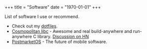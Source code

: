 +++
title = "Software"
date = "1970-01-01"
+++

List of software I use or recommend.
<!--more-->

- Check out my [dotfiles](https://codeberg.org/bogdan-the-great/dotfiles).
- [Cosmopolitan libc](https://justine.lol/cosmopolitan/index.html) - Awesome and real build-anywhere and run-anywhere C library. [Discussion on HN](https://news.ycombinator.com/item?id=25556286)
- [PostmarketOS](https://postmarketos.org/) - The future of mobile software.
